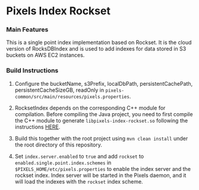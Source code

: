 # Pixels Index Rockset

### Main Features
This is a single point index implementation based on Rockset. It is the cloud version of RocksDBIndex and is used to add indexes for data stored in S3 buckets on AWS EC2 instances.

### Build Instructions
1. Configure the bucketName, s3Prefix, localDbPath, persistentCachePath, persistentCacheSizeGB, readOnly in `pixels-common/src/main/resources/pixels.properties`.

2. RocksetIndex depends on the corresponding C++ module for compilation. 
Before compiling the Java project, you need to first compile the C++ module to generate `libpixels-index-rockset.so` following the instructions [HERE](../../cpp/pixels-index/pixels-index-rockset/README.md).

3. Build this together with the root project using `mvn clean install` under the root directory of this repository.

4. Set `index.server.enabled` to `true` and add `rockset` to `enabled.single.point.index.schemes` in `$PIXELS_HOME/etc/pixels.properties`
   to enable the index server and the rockset index. Index server will be started in the Pixels daemon, and it will load the indexes with the `rockset` index scheme.